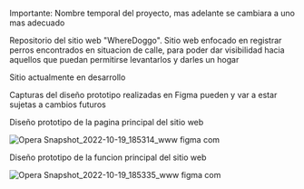 Importante: Nombre temporal del proyecto, mas adelante se cambiara a uno mas adecuado

Repositorio del sitio web "WhereDoggo". Sitio web enfocado en registrar perros encontrados en situacion de calle, para poder dar visibilidad hacia aquellos que puedan permitirse levantarlos y darles un hogar

Sitio actualmente en desarrollo

Capturas del diseño prototipo realizadas en Figma
pueden y var a estar sujetas a cambios futuros

Diseño prototipo de la pagina principal del sitio web

![Opera Snapshot_2022-10-19_185314_www figma com](https://user-images.githubusercontent.com/78242717/196812073-7eb2582f-adbd-445e-9f32-e2f30adfad32.png)


Diseño prototipo de la funcion principal del sitio web

![Opera Snapshot_2022-10-19_185335_www figma com](https://user-images.githubusercontent.com/78242717/196812079-38633e49-eb7f-49aa-93d3-f0dc4db2c445.png)
